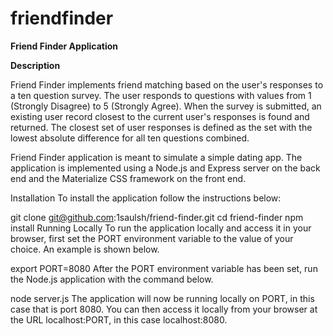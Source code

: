 # friendfinder

**Friend Finder Application**

**Description**

Friend Finder implements friend matching based on the user's responses to a ten question survey. The user responds to questions with values from 1 (Strongly Disagree) to 5 (Strongly Agree). When the survey is submitted, an existing user record closest to the current user's responses is found and returned. The closest set of user responses is defined as the set with the lowest absolute difference for all ten questions combined.

Friend Finder application is meant to simulate a simple dating app. The application is implemented using a Node.js and Express server on the back end and the Materialize CSS framework on the front end.


Installation
To install the application follow the instructions below:

git clone git@github.com:1saulsh/friend-finder.git
cd friend-finder
npm install
Running Locally
To run the application locally and access it in your browser, first set the PORT environment variable to the value of your choice. An example is shown below.

export PORT=8080
After the PORT environment variable has been set, run the Node.js application with the command below.

node server.js
The application will now be running locally on PORT, in this case that is port 8080. You can then access it locally from your browser at the URL localhost:PORT, in this case localhost:8080.